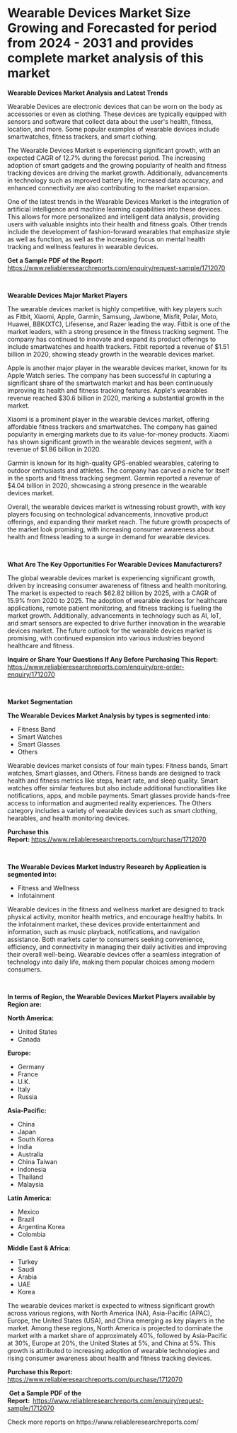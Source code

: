 <p><h1>Wearable Devices Market Size Growing and Forecasted for period from 2024 - 2031 and provides complete market analysis of this market</h1></p><p><strong>Wearable Devices Market Analysis and Latest Trends</strong></p>
<p><p>Wearable Devices are electronic devices that can be worn on the body as accessories or even as clothing. These devices are typically equipped with sensors and software that collect data about the user's health, fitness, location, and more. Some popular examples of wearable devices include smartwatches, fitness trackers, and smart clothing.</p><p>The Wearable Devices Market is experiencing significant growth, with an expected CAGR of 12.7% during the forecast period. The increasing adoption of smart gadgets and the growing popularity of health and fitness tracking devices are driving the market growth. Additionally, advancements in technology such as improved battery life, increased data accuracy, and enhanced connectivity are also contributing to the market expansion.</p><p>One of the latest trends in the Wearable Devices Market is the integration of artificial intelligence and machine learning capabilities into these devices. This allows for more personalized and intelligent data analysis, providing users with valuable insights into their health and fitness goals. Other trends include the development of fashion-forward wearables that emphasize style as well as function, as well as the increasing focus on mental health tracking and wellness features in wearable devices.</p></p>
<p><strong>Get a Sample PDF of the Report:&nbsp;</strong> <a href="https://www.reliableresearchreports.com/enquiry/request-sample/1712070">https://www.reliableresearchreports.com/enquiry/request-sample/1712070</a></p>
<p>&nbsp;</p>
<p><strong>Wearable Devices Major Market Players</strong></p>
<p><p>The wearable devices market is highly competitive, with key players such as Fitbit, Xiaomi, Apple, Garmin, Samsung, Jawbone, Misfit, Polar, Moto, Huawei, BBK(XTC), Lifesense, and Razer leading the way. Fitbit is one of the market leaders, with a strong presence in the fitness tracking segment. The company has continued to innovate and expand its product offerings to include smartwatches and health trackers. Fitbit reported a revenue of $1.51 billion in 2020, showing steady growth in the wearable devices market.</p><p>Apple is another major player in the wearable devices market, known for its Apple Watch series. The company has been successful in capturing a significant share of the smartwatch market and has been continuously improving its health and fitness tracking features. Apple's wearables revenue reached $30.6 billion in 2020, marking a substantial growth in the market.</p><p>Xiaomi is a prominent player in the wearable devices market, offering affordable fitness trackers and smartwatches. The company has gained popularity in emerging markets due to its value-for-money products. Xiaomi has shown significant growth in the wearable devices segment, with a revenue of $1.86 billion in 2020.</p><p>Garmin is known for its high-quality GPS-enabled wearables, catering to outdoor enthusiasts and athletes. The company has carved a niche for itself in the sports and fitness tracking segment. Garmin reported a revenue of $4.04 billion in 2020, showcasing a strong presence in the wearable devices market.</p><p>Overall, the wearable devices market is witnessing robust growth, with key players focusing on technological advancements, innovative product offerings, and expanding their market reach. The future growth prospects of the market look promising, with increasing consumer awareness about health and fitness leading to a surge in demand for wearable devices.</p></p>
<p>&nbsp;</p>
<p><strong>What Are The Key Opportunities For Wearable Devices Manufacturers?</strong></p>
<p><p>The global wearable devices market is experiencing significant growth, driven by increasing consumer awareness of fitness and health monitoring. The market is expected to reach $62.82 billion by 2025, with a CAGR of 15.9% from 2020 to 2025. The adoption of wearable devices for healthcare applications, remote patient monitoring, and fitness tracking is fueling the market growth. Additionally, advancements in technology such as AI, IoT, and smart sensors are expected to drive further innovation in the wearable devices market. The future outlook for the wearable devices market is promising, with continued expansion into various industries beyond healthcare and fitness.</p></p>
<p><strong>Inquire or Share Your Questions If Any Before Purchasing This Report:</strong> <a href="https://www.reliableresearchreports.com/enquiry/pre-order-enquiry/1712070">https://www.reliableresearchreports.com/enquiry/pre-order-enquiry/1712070</a></p>
<p>&nbsp;</p>
<p><strong>Market Segmentation</strong></p>
<p><strong>The Wearable Devices Market Analysis by types is segmented into:</strong></p>
<p><ul><li>Fitness Band</li><li>Smart Watches</li><li>Smart Glasses</li><li>Others</li></ul></p>
<p><p>Wearable devices market consists of four main types: Fitness bands, Smart watches, Smart glasses, and Others. Fitness bands are designed to track health and fitness metrics like steps, heart rate, and sleep quality. Smart watches offer similar features but also include additional functionalities like notifications, apps, and mobile payments. Smart glasses provide hands-free access to information and augmented reality experiences. The Others category includes a variety of wearable devices such as smart clothing, hearables, and health monitoring devices.</p></p>
<p><strong>Purchase this Report:&nbsp;</strong><a href="https://www.reliableresearchreports.com/purchase/1712070">https://www.reliableresearchreports.com/purchase/1712070</a></p>
<p>&nbsp;</p>
<p><strong>The Wearable Devices Market Industry Research by Application is segmented into:</strong></p>
<p><ul><li>Fitness and Wellness</li><li>Infotainment</li></ul></p>
<p><p>Wearable devices in the fitness and wellness market are designed to track physical activity, monitor health metrics, and encourage healthy habits. In the infotainment market, these devices provide entertainment and information, such as music playback, notifications, and navigation assistance. Both markets cater to consumers seeking convenience, efficiency, and connectivity in managing their daily activities and improving their overall well-being. Wearable devices offer a seamless integration of technology into daily life, making them popular choices among modern consumers.</p></p>
<p>&nbsp;</p>
<p><strong>In terms of Region, the Wearable Devices Market Players available by Region are:</strong></p>
<p>
    <p> <strong> North America: </strong>
        <ul>
            <li>United States</li>
            <li>Canada</li>
        </ul>
        </p> 
    <p> <strong> Europe: </strong>
        <ul>
            <li>Germany</li>
            <li>France</li>
            <li>U.K.</li>
            <li>Italy</li>
            <li>Russia</li>
        </ul>
        </p> 
    <p> <strong> Asia-Pacific: </strong>
        <ul>
            <li>China</li>
            <li>Japan</li>
            <li>South Korea</li>
            <li>India</li>
            <li>Australia</li>
            <li>China Taiwan</li>
            <li>Indonesia</li>
            <li>Thailand</li>
            <li>Malaysia</li>
        </ul>
        </p> 
    <p> <strong> Latin America: </strong>
        <ul>
            <li>Mexico</li>
            <li>Brazil</li>
            <li>Argentina Korea</li>
            <li>Colombia</li>
        </ul>
        </p> 
    <p> <strong> Middle East & Africa: </strong>
        <ul>
            <li>Turkey</li>
            <li>Saudi</li>
            <li>Arabia</li>
            <li>UAE</li>
            <li>Korea</li>
        </ul>
    </p>
    </p>
<p><p>The wearable devices market is expected to witness significant growth across various regions, with North America (NA), Asia-Pacific (APAC), Europe, the United States (USA), and China emerging as key players in the market. Among these regions, North America is projected to dominate the market with a market share of approximately 40%, followed by Asia-Pacific at 30%, Europe at 20%, the United States at 5%, and China at 5%. This growth is attributed to increasing adoption of wearable technologies and rising consumer awareness about health and fitness tracking devices.</p></p>
<p><strong>Purchase this Report: </strong><a href="https://www.reliableresearchreports.com/purchase/1712070">https://www.reliableresearchreports.com/purchase/1712070</a></p>
<p>&nbsp;<strong>Get a Sample PDF of the Report:&nbsp;&nbsp;</strong><a href="https://www.reliableresearchreports.com/enquiry/request-sample/1712070">https://www.reliableresearchreports.com/enquiry/request-sample/1712070</a></p>
<p><strong></strong></p>
<p>Check more reports on https://www.reliableresearchreports.com/</p>
